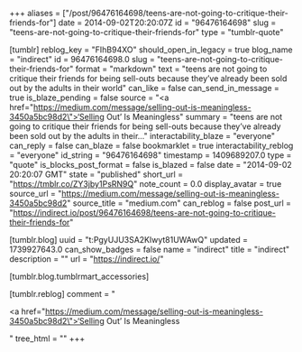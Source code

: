 +++
aliases = ["/post/96476164698/teens-are-not-going-to-critique-their-friends-for"]
date = 2014-09-02T20:20:07Z
id = "96476164698"
slug = "teens-are-not-going-to-critique-their-friends-for"
type = "tumblr-quote"

[tumblr]
reblog_key = "FIhB94XO"
should_open_in_legacy = true
blog_name = "indirect"
id = 96476164698.0
slug = "teens-are-not-going-to-critique-their-friends-for"
format = "markdown"
text = "teens are not going to critique their friends for being sell-outs because they’ve already been sold out by the adults in their world"
can_like = false
can_send_in_message = true
is_blaze_pending = false
source = "<a href=\"https://medium.com/message/selling-out-is-meaningless-3450a5bc98d2\">‘Selling Out’ Is Meaningless</a>"
summary = "teens are not going to critique their friends for being sell-outs because they’ve already been sold out by the adults in their..."
interactability_blaze = "everyone"
can_reply = false
can_blaze = false
bookmarklet = true
interactability_reblog = "everyone"
id_string = "96476164698"
timestamp = 1409689207.0
type = "quote"
is_blocks_post_format = false
is_blazed = false
date = "2014-09-02 20:20:07 GMT"
state = "published"
short_url = "https://tmblr.co/ZY3jby1PsRN9Q"
note_count = 0.0
display_avatar = true
source_url = "https://medium.com/message/selling-out-is-meaningless-3450a5bc98d2"
source_title = "medium.com"
can_reblog = false
post_url = "https://indirect.io/post/96476164698/teens-are-not-going-to-critique-their-friends-for"

[tumblr.blog]
uuid = "t:PgyUJU3SA2Klwyt81UWAwQ"
updated = 1739927643.0
can_show_badges = false
name = "indirect"
title = "indirect"
description = ""
url = "https://indirect.io/"

[tumblr.blog.tumblrmart_accessories]

[tumblr.reblog]
comment = "<p><a href=\"https://medium.com/message/selling-out-is-meaningless-3450a5bc98d2\">‘Selling Out’ Is Meaningless</a></p>"
tree_html = ""
+++

